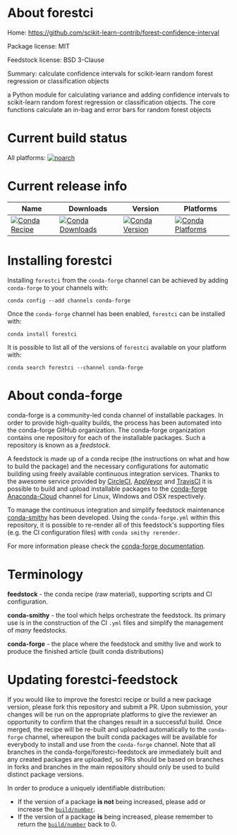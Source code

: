 About forestci
==============

Home: https://github.com/scikit-learn-contrib/forest-confidence-interval

Package license: MIT

Feedstock license: BSD 3-Clause

Summary: calculate confidence intervals for scikit-learn random forest regression or classification objects

a Python module for calculating variance and adding confidence intervals to scikit-learn
random forest regression or classification objects. The core functions calculate an in-bag and
error bars for random forest objects


Current build status
====================

All platforms:
[![noarch](https://img.shields.io/circleci/project/github/conda-forge/forestci-feedstock/master.svg?label=noarch)](https://circleci.com/gh/conda-forge/forestci-feedstock)

Current release info
====================

| Name | Downloads | Version | Platforms |
| --- | --- | --- | --- |
| [![Conda Recipe](https://img.shields.io/badge/recipe-forestci-green.svg)](https://anaconda.org/conda-forge/forestci) | [![Conda Downloads](https://img.shields.io/conda/dn/conda-forge/forestci.svg)](https://anaconda.org/conda-forge/forestci) | [![Conda Version](https://img.shields.io/conda/vn/conda-forge/forestci.svg)](https://anaconda.org/conda-forge/forestci) | [![Conda Platforms](https://img.shields.io/conda/pn/conda-forge/forestci.svg)](https://anaconda.org/conda-forge/forestci) |

Installing forestci
===================

Installing `forestci` from the `conda-forge` channel can be achieved by adding `conda-forge` to your channels with:

```
conda config --add channels conda-forge
```

Once the `conda-forge` channel has been enabled, `forestci` can be installed with:

```
conda install forestci
```

It is possible to list all of the versions of `forestci` available on your platform with:

```
conda search forestci --channel conda-forge
```


About conda-forge
=================

conda-forge is a community-led conda channel of installable packages.
In order to provide high-quality builds, the process has been automated into the
conda-forge GitHub organization. The conda-forge organization contains one repository
for each of the installable packages. Such a repository is known as a *feedstock*.

A feedstock is made up of a conda recipe (the instructions on what and how to build
the package) and the necessary configurations for automatic building using freely
available continuous integration services. Thanks to the awesome service provided by
[CircleCI](https://circleci.com/), [AppVeyor](http://www.appveyor.com/)
and [TravisCI](https://travis-ci.org/) it is possible to build and upload installable
packages to the [conda-forge](https://anaconda.org/conda-forge)
[Anaconda-Cloud](http://docs.anaconda.org/) channel for Linux, Windows and OSX respectively.

To manage the continuous integration and simplify feedstock maintenance
[conda-smithy](http://github.com/conda-forge/conda-smithy) has been developed.
Using the ``conda-forge.yml`` within this repository, it is possible to re-render all of
this feedstock's supporting files (e.g. the CI configuration files) with ``conda smithy rerender``.

For more information please check the [conda-forge documentation](https://conda-forge.org/docs/).

Terminology
===========

**feedstock** - the conda recipe (raw material), supporting scripts and CI configuration.

**conda-smithy** - the tool which helps orchestrate the feedstock.
                   Its primary use is in the construction of the CI ``.yml`` files
                   and simplify the management of *many* feedstocks.

**conda-forge** - the place where the feedstock and smithy live and work to
                  produce the finished article (built conda distributions)


Updating forestci-feedstock
===========================

If you would like to improve the forestci recipe or build a new
package version, please fork this repository and submit a PR. Upon submission,
your changes will be run on the appropriate platforms to give the reviewer an
opportunity to confirm that the changes result in a successful build. Once
merged, the recipe will be re-built and uploaded automatically to the
`conda-forge` channel, whereupon the built conda packages will be available for
everybody to install and use from the `conda-forge` channel.
Note that all branches in the conda-forge/forestci-feedstock are
immediately built and any created packages are uploaded, so PRs should be based
on branches in forks and branches in the main repository should only be used to
build distinct package versions.

In order to produce a uniquely identifiable distribution:
 * If the version of a package **is not** being increased, please add or increase
   the [``build/number``](http://conda.pydata.org/docs/building/meta-yaml.html#build-number-and-string).
 * If the version of a package **is** being increased, please remember to return
   the [``build/number``](http://conda.pydata.org/docs/building/meta-yaml.html#build-number-and-string)
   back to 0.